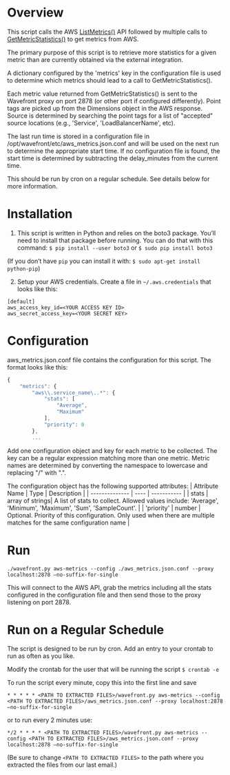 # Overview
This script calls the AWS [ListMetrics()](http://docs.aws.amazon.com/AmazonCloudWatch/latest/APIReference/API_ListMetrics.html) API followed by multiple calls to [GetMetricStatistics()](http://docs.aws.amazon.com/AmazonCloudWatch/latest/APIReference/API_GetMetricStatistics.html) to get metrics from AWS.

The primary purpose of this script is to retrieve more statistics for a given metric than are currently obtained via the external integration.

A dictionary configured by the 'metrics' key in the configuration file is
used to determine which metrics should lead to a call to GetMetricStatistics().

Each metric value returned from GetMetricStatistics() is sent to the Wavefront
proxy on port 2878 (or other port if configured differently).  Point tags
are picked up from the Dimensions object in the AWS response.
Source is determined by searching the point tags for a list of "accepted"
source locations (e.g., 'Service', 'LoadBalancerName', etc).

The last run time is stored in a configuration file in 
/opt/wavefront/etc/aws_metrics.json.conf and will be used on the next run to 
determine the appropriate start time.  If no configuration file is found, 
the start time is determined by subtracting the delay_minutes from the 
current time.

This should be run by cron on a regular schedule.  See details below for more information.

# Installation
1. This script is written in Python and relies on the boto3 package.  You’ll need to install that package before running.  You can do that with this command:
```$ pip install --user boto3```
or
```$ sudo pip install boto3```

  (If you don’t have `pip` you can install it with: `$ sudo apt-get install python-pip`)

2. Setup your AWS credentials.   Create a file in `~/.aws.credentials` that looks like this:
```
[default]
aws_access_key_id=<YOUR ACCESS KEY ID>
aws_secret_access_key=<YOUR SECRET KEY>
```

# Configuration
aws_metrics.json.conf file contains the configuration for this script.  The format looks like this:
```javascript
{
    "metrics": {
        "aws\\.service_name\..*": {
            "stats": [
                "Average",
                "Maximum"
            ],
            "priority": 0
        },
        ...

```

Add one configuration object and key for each metric to be collected.  The key can be a regular expression matching more than one metric.  Metric names are determined by converting the namespace to lowercase and replacing "/" with ".".

The configuration object has the following supported attributes:
| Attribute Name | Type | Description |
| -------------- | ---- | ----------- |
| stats         | array of strings| A list of stats to collect.  Allowed values include: 'Average', 'Minimum', 'Maximum', 'Sum', 'SampleCount'. |
| 'priority' |  number | Optional.  Priority of this configuration.  Only used when there are multiple matches for the same configuration name |



# Run
`./wavefront.py aws-metrics --config ./aws_metrics.json.conf --proxy localhost:2878 —no-suffix-for-single`

This will connect to the AWS API, grab the metrics including all the stats configured in the configuration file and then send those to the proxy listening on port 2878.

# Run on a Regular Schedule
The script is designed to be run by cron.  Add an entry to your crontab to run as often as you like.

Modify the crontab for the user that will be running the script
```$ crontab -e```

To run the script every minute, copy this into the first line and save
```
* * * * * <PATH TO EXTRACTED FILES>/wavefront.py aws-metrics --config <PATH TO EXTRACTED FILES>/aws_metrics.json.conf --proxy localhost:2878 —no-suffix-for-single
```

or to run every 2 minutes use:
```
*/2 * * * * <PATH TO EXTRACTED FILES>/wavefront.py aws-metrics --config <PATH TO EXTRACTED FILES>/aws_metrics.json.conf --proxy localhost:2878 —no-suffix-for-single
```

(Be sure to change `<PATH TO EXTRACTED FILES>` to the path where you extracted the files from our last email.)
